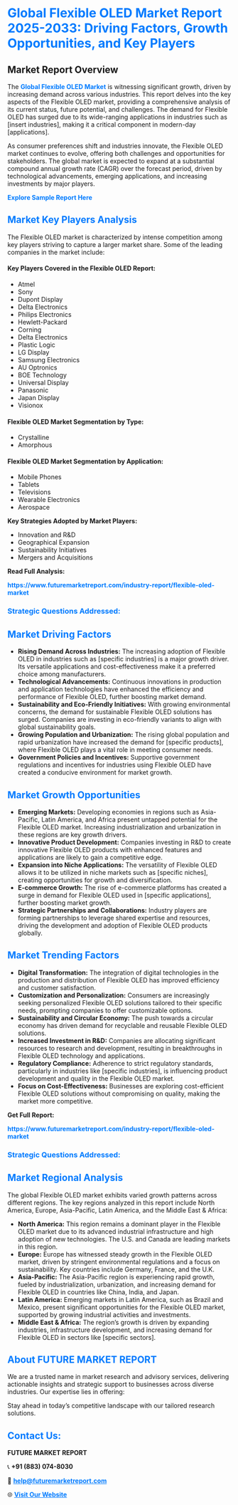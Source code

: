 <h1 style="color: #007BFF;">Global Flexible OLED Market Report 2025-2033: Driving Factors, Growth Opportunities, and Key Players</h1>

<section id="overview">
<h2>Market Report Overview</h2>
<p>The <a href="https://www.futuremarketreport.com/industry-report/flexible-oled-market" style="color: #007BFF; text-decoration: none;"><strong>Global Flexible OLED Market</strong></a> is witnessing significant growth, driven by increasing demand across various industries. This report delves into the key aspects of the Flexible OLED market, providing a comprehensive analysis of its current status, future potential, and challenges. The demand for Flexible OLED has surged due to its wide-ranging applications in industries such as [insert industries], making it a critical component in modern-day [applications].</p>
<p>As consumer preferences shift and industries innovate, the Flexible OLED market continues to evolve, offering both challenges and opportunities for stakeholders. The global market is expected to expand at a substantial compound annual growth rate (CAGR) over the forecast period, driven by technological advancements, emerging applications, and increasing investments by major players.</p>
</section>

<section id="overview">
<p><a href="https://www.futuremarketreport.com/request-sample/reportId=61646" style="color: #007BFF; text-decoration: none;"><strong>Explore Sample Report Here</strong></a></p>
</section>

<section id="key-players">
<h2 style="color: #007BFF;">Market Key Players Analysis</h2>
<p>The Flexible OLED market is characterized by intense competition among key players striving to capture a larger market share. Some of the leading companies in the market include:</p>
<h4>Key Players Covered in the Flexible OLED Report:</h4>
<ul><li>Atmel</li><li>Sony</li><li>Dupont Display</li><li>Delta Electronics</li><li>Philips Electronics</li><li>Hewlett-Packard</li><li>Corning</li><li>Delta Electronics</li><li>Plastic Logic</li><li>LG Display</li><li>Samsung Electronics</li><li>AU Optronics</li><li>BOE Technology</li><li>Universal Display</li><li>Panasonic</li><li>Japan Display</li><li>Visionox</li></ul>
<h4>Flexible OLED Market Segmentation by Type:</h4>
<ul><li>Crystalline</li><li>Amorphous</li></ul>

<h4>Flexible OLED Market Segmentation by Application:</h4>
<ul><li>Mobile Phones</li><li>Tablets</li><li>Televisions</li><li>Wearable Electronics</li><li>Aerospace</li></ul>
<p><strong>Key Strategies Adopted by Market Players:</strong></p>
<ul>
<li>Innovation and R&D</li>
<li>Geographical Expansion</li>
<li>Sustainability Initiatives</li>
<li>Mergers and Acquisitions</li>
</ul>
</section>

<section>
<p><strong>Read Full Analysis: </strong></p><a href="https://www.futuremarketreport.com/industry-report/flexible-oled-market" style="color: #007BFF; text-decoration: none;"><strong>https://www.futuremarketreport.com/industry-report/flexible-oled-market</strong></a>
<h3 style="color: #007BFF;">Strategic Questions Addressed:</h3>
</section>

<section id="driving-factors">
<h2 style="color: #007BFF;">Market Driving Factors</h2>
<ul>
<li><strong>Rising Demand Across Industries:</strong> The increasing adoption of Flexible OLED in industries such as [specific industries] is a major growth driver. Its versatile applications and cost-effectiveness make it a preferred choice among manufacturers.</li>
<li><strong>Technological Advancements:</strong> Continuous innovations in production and application technologies have enhanced the efficiency and performance of Flexible OLED, further boosting market demand.</li>
<li><strong>Sustainability and Eco-Friendly Initiatives:</strong> With growing environmental concerns, the demand for sustainable Flexible OLED solutions has surged. Companies are investing in eco-friendly variants to align with global sustainability goals.</li>
<li><strong>Growing Population and Urbanization:</strong> The rising global population and rapid urbanization have increased the demand for [specific products], where Flexible OLED plays a vital role in meeting consumer needs.</li>
<li><strong>Government Policies and Incentives:</strong> Supportive government regulations and incentives for industries using Flexible OLED have created a conducive environment for market growth.</li>
</ul>
</section>

<section id="growth-opportunities">
<h2 style="color: #007BFF;">Market Growth Opportunities</h2>
<ul>
<li><strong>Emerging Markets:</strong> Developing economies in regions such as Asia-Pacific, Latin America, and Africa present untapped potential for the Flexible OLED market. Increasing industrialization and urbanization in these regions are key growth drivers.</li>
<li><strong>Innovative Product Development:</strong> Companies investing in R&D to create innovative Flexible OLED products with enhanced features and applications are likely to gain a competitive edge.</li>
<li><strong>Expansion into Niche Applications:</strong> The versatility of Flexible OLED allows it to be utilized in niche markets such as [specific niches], creating opportunities for growth and diversification.</li>
<li><strong>E-commerce Growth:</strong> The rise of e-commerce platforms has created a surge in demand for Flexible OLED used in [specific applications], further boosting market growth.</li>
<li><strong>Strategic Partnerships and Collaborations:</strong> Industry players are forming partnerships to leverage shared expertise and resources, driving the development and adoption of Flexible OLED products globally.</li>
</ul>
</section>

<section id="trending-factors">
<h2 style="color: #007BFF;">Market Trending Factors</h2>
<ul>
<li><strong>Digital Transformation:</strong> The integration of digital technologies in the production and distribution of Flexible OLED has improved efficiency and customer satisfaction.</li>
<li><strong>Customization and Personalization:</strong> Consumers are increasingly seeking personalized Flexible OLED solutions tailored to their specific needs, prompting companies to offer customizable options.</li>
<li><strong>Sustainability and Circular Economy:</strong> The push towards a circular economy has driven demand for recyclable and reusable Flexible OLED solutions.</li>
<li><strong>Increased Investment in R&D:</strong> Companies are allocating significant resources to research and development, resulting in breakthroughs in Flexible OLED technology and applications.</li>
<li><strong>Regulatory Compliance:</strong> Adherence to strict regulatory standards, particularly in industries like [specific industries], is influencing product development and quality in the Flexible OLED market.</li>
<li><strong>Focus on Cost-Effectiveness:</strong> Businesses are exploring cost-efficient Flexible OLED solutions without compromising on quality, making the market more competitive.</li>
</ul>
</section>

<section>
<p><strong>Get Full Report: </strong></p><a href="https://www.futuremarketreport.com/industry-report/flexible-oled-market" style="color: #007BFF; text-decoration: none;"><strong>https://www.futuremarketreport.com/industry-report/flexible-oled-market</strong></a>
<h3 style="color: #007BFF;">Strategic Questions Addressed:</h3>
</section>


<section id="regional-analysis">
<h2 style="color: #007BFF;">Market Regional Analysis</h2>
<p>The global Flexible OLED market exhibits varied growth patterns across different regions. The key regions analyzed in this report include North America, Europe, Asia-Pacific, Latin America, and the Middle East & Africa:</p>
<ul>
<li><strong>North America:</strong> This region remains a dominant player in the Flexible OLED market due to its advanced industrial infrastructure and high adoption of new technologies. The U.S. and Canada are leading markets in this region.</li>
<li><strong>Europe:</strong> Europe has witnessed steady growth in the Flexible OLED market, driven by stringent environmental regulations and a focus on sustainability. Key countries include Germany, France, and the U.K.</li>
<li><strong>Asia-Pacific:</strong> The Asia-Pacific region is experiencing rapid growth, fueled by industrialization, urbanization, and increasing demand for Flexible OLED in countries like China, India, and Japan.</li>
<li><strong>Latin America:</strong> Emerging markets in Latin America, such as Brazil and Mexico, present significant opportunities for the Flexible OLED market, supported by growing industrial activities and investments.</li>
<li><strong>Middle East & Africa:</strong> The region’s growth is driven by expanding industries, infrastructure development, and increasing demand for Flexible OLED in sectors like [specific sectors].</li>
</ul>
</section>

<footer>
<h2 style="color: #007BFF;">About FUTURE MARKET REPORT</h2>
<p>We are a trusted name in market research and advisory services, delivering actionable insights and strategic support to businesses across diverse industries. Our expertise lies in offering:</p>

<p>Stay ahead in today’s competitive landscape with our tailored research solutions.</p>

<h2 style="color: #007BFF;">Contact Us:</h2>
<p><strong>FUTURE MARKET REPORT</strong></p>
<p>📞 <strong>+91 (883) 074-8030</strong></p>
<p>📧 <strong><a href="mailto:help@futuremarketreport.com" style="color: #007BFF;">help@futuremarketreport.com</a></strong></p>
<p>🌐 <strong><a href="https://www.futuremarketreport.com/" style="color: #007BFF;">Visit Our Website</a></strong></p>
</footer>